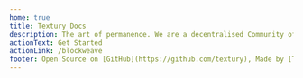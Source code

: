```yaml
---
home: true
title: Textury Docs 
description: The art of permanence. We are a decentralised Community of developers building for the permaweb. 
actionText: Get Started
actionLink: /blockweave
footer: Open Source on [GitHub](https://github.com/textury), Made by [Textury](https://github.com/textury), Power by [vuepress](https://github.com/vuejs/vuepress).
---
```


